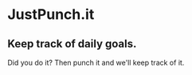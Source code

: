 # JustPunch.it
## Keep track of daily goals.
Did you do it? Then punch it and we'll keep track of it.
